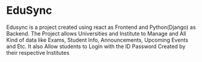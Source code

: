 # EduSync
Edusync is a project created using react as Frontend and Python(Django) as Backend. The Project allows Universities and Institute  to Manage and All Kind of data like Exams, Student Info, Announcements, Upcoming Events and Etc. It also Allow students to Login with the ID Password Created by their respective Institutes
